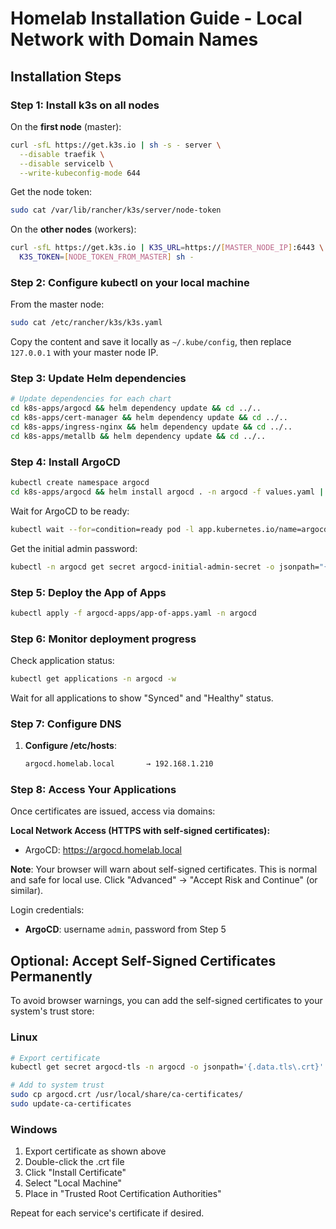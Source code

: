 # Homelab Installation Guide - Local Network with Domain Names

## Installation Steps

### Step 1: Install k3s on all nodes

On the **first node** (master):
```bash
curl -sfL https://get.k3s.io | sh -s - server \
  --disable traefik \
  --disable servicelb \
  --write-kubeconfig-mode 644
```

Get the node token:
```bash
sudo cat /var/lib/rancher/k3s/server/node-token
```

On the **other nodes** (workers):
```bash
curl -sfL https://get.k3s.io | K3S_URL=https://[MASTER_NODE_IP]:6443 \
  K3S_TOKEN=[NODE_TOKEN_FROM_MASTER] sh -
```

### Step 2: Configure kubectl on your local machine

From the master node:
```bash
sudo cat /etc/rancher/k3s/k3s.yaml
```

Copy the content and save it locally as `~/.kube/config`, then replace `127.0.0.1` with your master node IP.

### Step 3: Update Helm dependencies

```bash
# Update dependencies for each chart
cd k8s-apps/argocd && helm dependency update && cd ../..
cd k8s-apps/cert-manager && helm dependency update && cd ../..
cd k8s-apps/ingress-nginx && helm dependency update && cd ../..
cd k8s-apps/metallb && helm dependency update && cd ../..
```

### Step 4: Install ArgoCD

```bash
kubectl create namespace argocd
cd k8s-apps/argocd && helm install argocd . -n argocd -f values.yaml | kubectl apply -n argocd -f -
```

Wait for ArgoCD to be ready:
```bash
kubectl wait --for=condition=ready pod -l app.kubernetes.io/name=argocd-server -n argocd --timeout=300s
```

Get the initial admin password:
```bash
kubectl -n argocd get secret argocd-initial-admin-secret -o jsonpath="{.data.password}" | base64 -d
```

### Step 5: Deploy the App of Apps

```bash
kubectl apply -f argocd-apps/app-of-apps.yaml -n argocd
```

### Step 6: Monitor deployment progress

Check application status:
```bash
kubectl get applications -n argocd -w
```

Wait for all applications to show "Synced" and "Healthy" status.

### Step 7: Configure DNS

1. **Configure /etc/hosts**:
     ```bash
     argocd.homelab.local       → 192.168.1.210
     ```

### Step 8: Access Your Applications

Once certificates are issued, access via domains:

**Local Network Access (HTTPS with self-signed certificates):**
- ArgoCD: https://argocd.homelab.local

**Note**: Your browser will warn about self-signed certificates. This is normal and safe for local use. Click "Advanced" → "Accept Risk and Continue" (or similar).

Login credentials:
- **ArgoCD**: username `admin`, password from Step 5

## Optional: Accept Self-Signed Certificates Permanently

To avoid browser warnings, you can add the self-signed certificates to your system's trust store:

### Linux
```bash
# Export certificate
kubectl get secret argocd-tls -n argocd -o jsonpath='{.data.tls\.crt}' | base64 -d > argocd.crt

# Add to system trust
sudo cp argocd.crt /usr/local/share/ca-certificates/
sudo update-ca-certificates
```

### Windows
1. Export certificate as shown above
2. Double-click the .crt file
3. Click "Install Certificate"
4. Select "Local Machine"
5. Place in "Trusted Root Certification Authorities"

Repeat for each service's certificate if desired.